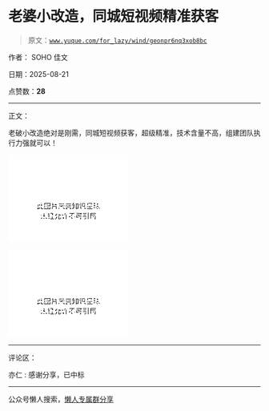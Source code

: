 # 老婆小改造，同城短视频精准获客

> 原文：[`www.yuque.com/for_lazy/wind/geonpr6nq3xob8bc`](https://www.yuque.com/for_lazy/wind/geonpr6nq3xob8bc)

作者： SOHO 佳文

日期：2025-08-21

点赞数：**28**

* * *

正文：

老破小改造绝对是刚需，同城短视频获客，超级精准，技术含量不高，组建团队执行力强就可以！

![](img/0c1a7444564bd14c5d72b95447888d9c.png "None")

![](img/6e2ebc5450c55d053ac67a936d222390.png "None")

* * *

评论区：

亦仁 : 感谢分享，已中标

* * *

公众号懒人搜索，[懒人专属群分享](https://lazybook.fun/#/blog/group)